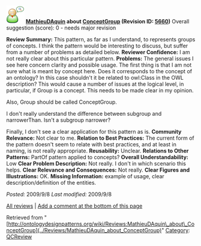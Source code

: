 [![](../images/thumb/2/29/Reviewer.png/48px-Reviewer.png)](../Image/Reviewer.png "Reviewer.png")
__[MathieuDAquin](../User/MathieuDAquin "User:MathieuDAquin") about [ConceptGroup](../Submissions/ConceptGroup "Submissions:ConceptGroup") (Revision ID: [5660](../Submissions/ConceptGroup@oldid=5660 "http://ontologydesignpatterns.org/wiki/Submissions:ConceptGroup?oldid=5660"))__
Overall suggestion (score): 0 - needs major revision




 __Review Summary:__ This pattern, as far as I understand, to represents groups of concepts. 
I think the pattern would be interesting to discuss, but suffer from a number of problems as detailed below.
__Reviewer Confidence:__ I am not really clear about this particular pattern.
__Problems:__ The general issues I see here concern clarity and possible usage.
The first thing is that I am not sure what is meant by concept here. Does it corresponds to the concept of an ontology? In this case shouldn't it be related to owl:Class in the OWL description? This would cause a number of issues at the logical level, in particular, if Group is a concept. This needs to be made clear in my opinion.


Also, Group should be called ConceptGroup.


I don't really understand the difference between subgroup and narrowerThan. Isn't a subgroup narrower?



Finally, I don't see a clear application for this pattern as is.
__Community Relevance:__ Not clear to me.
__Relation to Best Practices:__ The current form of the pattern doesn't seem to relate with best practices, and at least in naming, is not really appropriate.
__Reusability:__ Unclear.
__Relations to Other Patterns:__ PartOf pattern applied to concepts?
__Overall Understandability:__ Low
__Clear Problem Description:__ Not really. I don't in which scenario this helps.
__Clear Relevance and Consequences:__ Not really.
__Clear Figures and Illustrations:__ OK.
__Missing Information:__ example of usage, clear description/definition of the entities.

_Posted:_ 2009/9/8 _Last modified:_ 2009/9/8



[All reviews](../Reviews/Main "Reviews:Main") | [Add a comment at the bottom of this page](index.php@title=Odp%253AAdd_comment&target=../Reviews/MathieuDAquin_about_ConceptGroup#New_comment "http://ontologydesignpatterns.org/wiki/index.php?title=Odp:Add_comment&target=Reviews:MathieuDAquin_about_ConceptGroup#New_comment")


Retrieved from "[http://ontologydesignpatterns.org/wiki/Reviews:MathieuDAquin\_about\_ConceptGroup](../Reviews/MathieuDAquin_about_ConceptGroup)"
 [Category](http://ontologydesignpatterns.org/wiki/Special:Categories "Special:Categories"): [QCReview](../Category/QCReview "Category:QCReview")